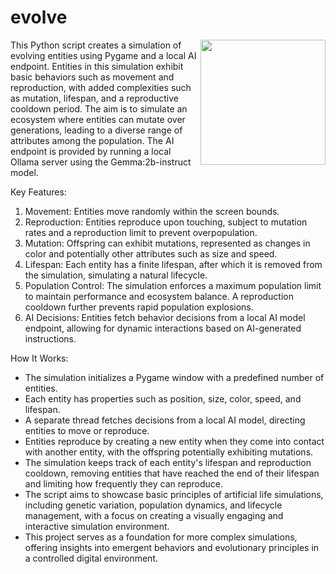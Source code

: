 <h1>evolve</h1>
<img src="https://2acrestudios.com/wp-content/uploads/2024/04/evolve-icon-1.png" style="width: 200px;" align="right" />This Python script creates a simulation of evolving entities using Pygame and a local AI endpoint. Entities in this simulation exhibit basic behaviors such as movement and reproduction, with added complexities such as mutation, lifespan, and a reproductive cooldown period. The aim is to simulate an ecosystem where entities can mutate over generations, leading to a diverse range of attributes among the population. The AI endpoint is provided by running a local Ollama server using the Gemma:2b-instruct model.

Key Features:
1. Movement: Entities move randomly within the screen bounds.
2. Reproduction: Entities reproduce upon touching, subject to mutation rates and a reproduction limit to prevent overpopulation.
3. Mutation: Offspring can exhibit mutations, represented as changes in color and potentially other attributes such as size and speed.
4. Lifespan: Each entity has a finite lifespan, after which it is removed from the simulation, simulating a natural lifecycle.
5. Population Control: The simulation enforces a maximum population limit to maintain performance and ecosystem balance. A reproduction cooldown further prevents rapid population explosions.
6. AI Decisions: Entities fetch behavior decisions from a local AI model endpoint, allowing for dynamic interactions based on AI-generated instructions.

How It Works:
- The simulation initializes a Pygame window with a predefined number of entities.
- Each entity has properties such as position, size, color, speed, and lifespan.
- A separate thread fetches decisions from a local AI model, directing entities to move or reproduce.
- Entities reproduce by creating a new entity when they come into contact with another entity, with the offspring potentially exhibiting mutations.
- The simulation keeps track of each entity's lifespan and reproduction cooldown, removing entities that have reached the end of their lifespan and limiting how frequently they can reproduce.
- The script aims to showcase basic principles of artificial life simulations, including genetic variation, population dynamics, and lifecycle management, with a focus on creating a visually engaging and interactive simulation environment.
- This project serves as a foundation for more complex simulations, offering insights into emergent behaviors and evolutionary principles in a controlled digital environment.
